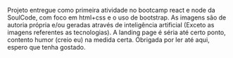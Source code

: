Projeto entregue como primeira atividade no bootcamp react e node da SoulCode, com foco em html+css e o uso de bootstrap.
As imagens são de autoria própria e/ou geradas através de inteligência artificial (Exceto as imagens referentes as tecnologias). A landing page é séria até certo ponto, contento humor (creio eu) na medida certa.
Obrigada por ler até aqui, espero que tenha gostado.